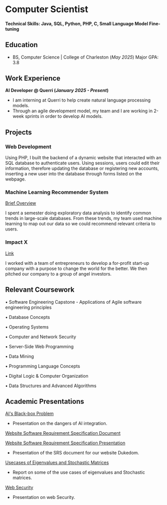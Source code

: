 # Computer Scientist

#### Technical Skills: Java, SQL, Python, PHP, C, Small Language Model Fine-tuning

## Education
- BS, Computer Science | College of Charleston (_May 2025_) Major GPA: 3.8

## Work Experience
**AI Developer @ Querri (_January 2025 - Present_)**
- I am interning at Querri to help create natural language processing models.
- Through an agile development model, my team and I are working in 2-week sprints in order to develop AI models.

## Projects
### Web Development

Using PHP, I built the backend of a dynamic website that interacted with an SQL database to authenticate users. Using sessions, users could edit their information, therefore updating the database or registering new accounts, inserting a new user into the database through forms listed on the webpage. 

### Machine Learning Recommender System
[Brief Overview](/assets/img/TripRecc.pdf)

I spent a semester doing exploratory data analysis to identify common trends in large-scale databases. From these trends, my team used machine learning to map out our data so we could recommend relevant criteria to users.

### Impact X 
[Link](https://charleston.edu/school-business/centers-initiatives/center-entrepreneurship/impactx.php#accordion-22dd17d9-3365-41af-a6aa-a5bdb6e4a743-0)

I worked with a team of entrepreneurs to develop a for-profit start-up company with a purpose to change the world for the better. We then pitched our company to a group of angel investors.

## Relevant Coursework
• Software Engineering Capstone - Applications of Agile software engineering principles

• Database Concepts

• Operating Systems

•	Computer and Network Security

•	Server-Side Web Programming

•	Data Mining

•	Programming Language Concepts

•	Digital Logic & Computer Organization

•	Data Structures and Advanced Algorithms

## Academic Presentations


[AI's Black-box Problem](/assets/img/AIsBlack-boxproblem.pdf)

- Presentation on the dangers of AI integration.

[Website Software Requirement Specification Document](/assets/img/SoftwareRequirementSpecificationDocument.pdf)

[Website Software Requirement Specification Presentation](/assets/img/DukedomSRSPresentation.pdf)

- Presentation of the SRS document for our website Dukedom.

[Usecases of Eigenvalues and Stochastic Matrices](/assets/img/Math203FinalPaper.pdf)

- Report on some of the use cases of eigenvalues and Stochastic matrices.

[Web Security](/assets/img/WebSecurity.pdf)

- Presentation on web Security.
